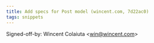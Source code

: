 ```yaml
---
title: Add specs for Post model (wincent.com, 7d22ac0)
tags: snippets
---
```


Signed-off-by: Wincent Colaiuta &lt;win@wincent.com&gt;
